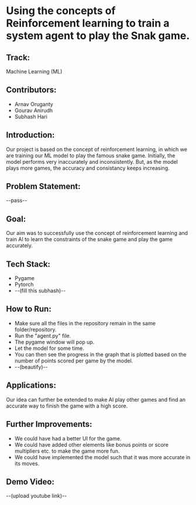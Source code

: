 #  Using the concepts of Reinforcement learning to train a system agent to play the Snak game.

##  Track:
Machine Learning (ML)

## Contributors:
* Arnav Oruganty
* Gourav Anirudh
* Subhash Hari

## Introduction:
Our project is based on the concept of reinforcement learning, in which we are training our ML model to play the famous snake game. Initially, the model performs very inaccurately and inconsistently. But, as the model plays more games, the accuracy and consistancy keeps increasing.


## Problem Statement:
--pass--

## Goal:
Our aim was to successfully use the concept of reinforcement learning and train AI to learn the constraints of the snake game and play the game accurately.

## Tech Stack:
* Pygame
* Pytorch
* --(fill this subhash)--

## How to Run:
* Make sure all the files in the repository remain in the same folder/repository.
* Run the "agent.py" file.
* The pygame window will pop up.
* Let the model for some time.
* You can then see the progress in the graph that is plotted based on the number of points scored per game by the model.
* --(beautify)--

## Applications:
Our idea can further be extended to make AI play other games and find an accurate way to finish the game with a high score.

## Further Improvements:
* We could have had a better UI for the game.
* We could have added other elements like bonus points or score multipliers etc. to make the game more fun.
* We could have implemented the model such that it was more accurate in its moves.

## Demo Video:
--(upload youtube link)--
